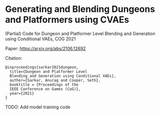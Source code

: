 # Generating and Blending Dungeons and Platformers using CVAEs

(Partial) Code for Dungeon and Platformer Level Blending and Generation using Conditional VAEs, COG 2021

Paper: https://arxiv.org/abs/2106.12692

Citation:
```
@inproceedings{sarkar2021dungeon,
  title={Dungeon and Platformer Level
  Blending and Generation using Conditional VAEs},
  author={Sarkar, Anurag and Cooper, Seth},
  booktitle = {Proceedings of the 
  IEEE Conference on Games (CoG)},
  year={2021}
}
```

TODO: Add model training code